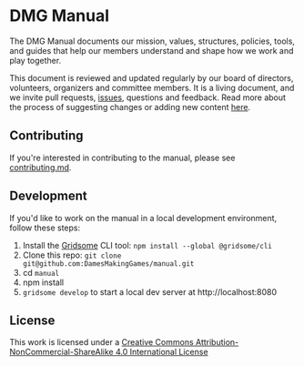 # DMG Manual

The DMG Manual documents our mission, values, structures, policies, tools, and guides that help our members understand and shape how we work and play together.

This document is reviewed and updated regularly by our board of directors, volunteers, organizers and committee members. It is a living document, and we invite pull requests, [issues](/manual/issues), questions and feedback. Read more about the process of suggesting changes or adding new content [here](https://manual.dmg.to/manual/how-to-edit-this-manual/).

## Contributing

If you're interested in contributing to the manual, please see [contributing.md](contributing).

## Development

If you'd like to work on the manual in a local development environment, follow these steps:

1. Install the [Gridsome](https://gridsome.org/) CLI tool: `npm install --global @gridsome/cli`
2. Clone this repo: `git clone git@github.com:DamesMakingGames/manual.git`
3. cd `manual`
4. npm install
5. `gridsome develop` to start a local dev server at http://localhost:8080

## License 

This work is licensed under a [Creative Commons Attribution-NonCommercial-ShareAlike 4.0 International License](http://creativecommons.org/licenses/by-nc-sa/4.0/)
